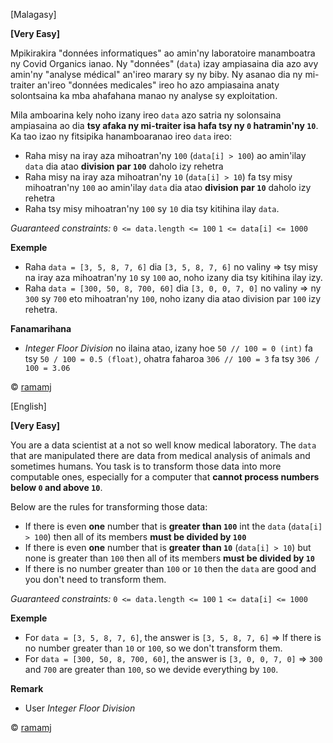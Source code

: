 [Malagasy]

__[Very Easy]__

Mpikirakira "données informatiques" ao amin'ny laboratoire manamboatra ny Covid Organics ianao. Ny "données" (`data`) izay ampiasaina dia azo avy amin'ny "analyse médical" an'ireo marary sy ny biby.
Ny asanao dia ny mi-traiter an'ireo "données medicales" ireo ho azo ampiasaina anaty solontsaina ka mba ahafahana manao ny analyse sy exploitation. 

Mila amboarina kely noho izany ireo `data` azo satria ny solonsaina ampiasaina ao dia **tsy afaka ny mi-traiter isa hafa tsy ny `0` hatramin'ny `10`**. Ka tao izao ny fitsipika hanamboaranao ireo `data` ireo:
- Raha misy na iray aza mihoatran'ny `100` (`data[i] > 100`) ao amin'ilay `data` dia atao **division par `100`** daholo izy rehetra
- Raha misy na iray aza mihoatran'ny `10` (`data[i] > 10`) fa tsy misy mihoatran'ny `100` ao amin'ilay `data` dia atao **division par `10`** daholo izy rehetra
- Raha tsy misy mihoatran'ny `100` sy `10` dia tsy kitihina ilay `data`.

*Guaranteed constraints:*
`0 <= data.length <= 100`
`1 <= data[i] <= 1000`

__Exemple__
- Raha `data = [3, 5, 8, 7, 6]` dia `[3, 5, 8, 7, 6]` no valiny => tsy misy na iray aza mihoatran'ny `10` sy `100` ao, noho izany dia tsy kitihina ilay izy.
- Raha `data = [300, 50, 8, 700, 60]` dia `[3, 0, 0, 7, 0]` no valiny => ny `300` sy `700` eto mihoatran'ny `100`, noho izany dia atao division par `100` izy rehetra.

**Fanamarihana**
- *Integer Floor Division* no ilaina atao, izany hoe `50 // 100 = 0 (int)` fa tsy `50 / 100 = 0.5 (float)`, ohatra faharoa `306 // 100 = 3` fa tsy `306 / 100 = 3.06`

© [ramamj](https://app.codesignal.com/profile/ramamj)

[English]

__[Very Easy]__

You are a data scientist at a not so well know medical laboratory. The `data` that are manipulated there are data from medical analysis of animals and sometimes humans.
You task is to transform those data into more computable ones, especially for a computer that **cannot process numbers below `0` and above `10`**. 

Below are the rules for transforming those data:
- If there is even **one** number that is **greater than `100`** int the `data` (`data[i] > 100`) then all of its members **must be divided by `100`**
- If there is even **one** number that is **greater than `10`** (`data[i] > 10`) but none is greater than `100` then all of its members **must be divided by `10`**
- If there is no number greater than `100` or `10` then the `data` are good and you don't need to transform them.

*Guaranteed constraints:*
`0 <= data.length <= 100`
`1 <= data[i] <= 1000`

__Exemple__
- For `data = [3, 5, 8, 7, 6]`, the answer is `[3, 5, 8, 7, 6]` => If there is no number greater than `10` or `100`, so we don't transform them.
- For `data = [300, 50, 8, 700, 60]`, the answer is `[3, 0, 0, 7, 0]` => `300` and `700` are greater than `100`, so we devide everything by `100`.

**Remark**
- User *Integer Floor Division*

© [ramamj](https://app.codesignal.com/profile/ramamj)
